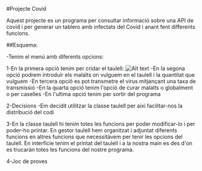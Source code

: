 #Projecte Covid

Aquest projecte es un programa per consultar informació sobre una API de covid i per generar un tablero amb infectats del Covid i anant fent differents funcions.

##Esquema:

  -Tenim el menú amb diferents opcions:

   1-En la primera opció tenim per cridar el taulell:
      ![Alt text](https://github.com/alphabarry99/projectecovid1/master/src/UF3/myAvatar(1).png) 
        -En la segona opció podrem introduir els malalts on vulguem en 
            el taulell i la quantitat que vulguem
        -En tercera opció es pot transmetre el virus mitjançant una taxa de transmissió
        -En la quarta opció tenim l'opció de curar malalts o globalment o per caselles
        -En l'ultima opció tenim per sortir del programa

2-Decisions 
-Em decidit utilitzar la classe taulell per així facilitar-nos la distribució del codi

3-En la classe taulell hi tenim totes les funcions per poder modificar-lo i per poder-ho printar.
En gestor taulell hem organitzat i adjuntat diferents funcions en altres funcions que necessitàvem per tenir les opcions del taulell.
En interfície tenim el printat del taulell i a la nostra main es des d'on es trucarán totes les funcions del nostre programa.

4-Joc de proves
